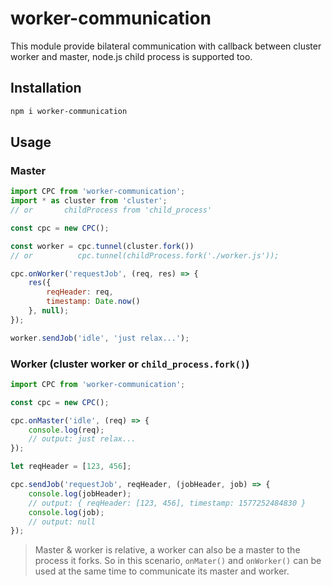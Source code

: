 # worker-communication
 This module provide bilateral communication with callback between cluster worker and master, node.js child process is supported too.


## Installation
```sh
npm i worker-communication
```

## Usage

### Master
```js
import CPC from 'worker-communication';
import * as cluster from 'cluster';
// or       childProcess from 'child_process'

const cpc = new CPC();

const worker = cpc.tunnel(cluster.fork())
// or          cpc.tunnel(childProcess.fork('./worker.js'));

cpc.onWorker('requestJob', (req, res) => {
    res({
        reqHeader: req,
        timestamp: Date.now()
    }, null);
});

worker.sendJob('idle', 'just relax...');
```

### Worker (cluster worker or ```child_process.fork()```)
```js
import CPC from 'worker-communication';

const cpc = new CPC(); 

cpc.onMaster('idle', (req) => {
    console.log(req);
    // output: just relax...
});

let reqHeader = [123, 456];

cpc.sendJob('requestJob', reqHeader, (jobHeader, job) => {
    console.log(jobHeader);
    // output: { reqHeader: [123, 456], timestamp: 1577252484830 }
    console.log(job);
    // output: null
});
```

> Master & worker is relative, a worker can also be a master to the process it forks.
> So in this scenario, ```onMater()``` and ```onWorker()``` can be used at the same time to communicate its master and worker.
